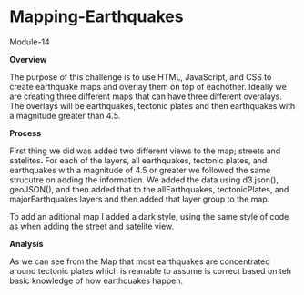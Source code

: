 # Mapping-Earthquakes
Module-14

**Overview**

The purpose of this challenge is to use HTML, JavaScript, and CSS to create earthquake maps and overlay them on top of eachother. Ideally we are creating three different maps that can have three different overalays. The overlays will be earthquakes, tectonic plates and then earthquakes with a magnitude greater than 4.5.

**Process**

First thing we did was added two different views to the map; streets and satelites. For each of the layers, all earthquakes, tectonic plates, and earthquakes with a magnitude of 4.5 or greater we followed the same strucutre on adding the information. We added the data using d3.json(), geoJSON(), and then added that to the allEarthquakes, tectonicPlates, and majorEarthquakes layers and then added that layer group to the map. 

To add an aditional map I added a dark style, using the same style of code as when adding the street and satelite view. 

**Analysis** 

As we can see from the Map that most earthquakes are concentrated around tectonic plates which is reanable to assume is correct based on teh basic knowledge of how earthquakes happen. 